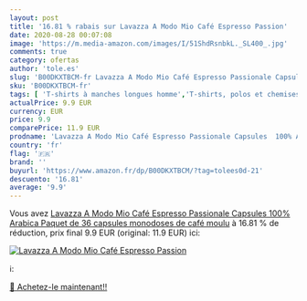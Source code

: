 ```yaml
---
layout: post
title: '16.81 % rabais sur Lavazza A Modo Mio Café Espresso Passion'
date: 2020-08-28 00:07:08
image: 'https://m.media-amazon.com/images/I/51ShdRsnbkL._SL400_.jpg'
comments: true
category: ofertas
author: 'tole.es'
slug: 'B00DKXTBCM-fr Lavazza A Modo Mio Café Espresso Passionale Capsules 100%...'
sku: 'B00DKXTBCM-fr'
tags: [ 'T-shirts à manches longues homme','T-shirts, polos et chemises homme','Vêtements','Vêtements homme', ]
actualPrice: 9.9 EUR
currency: EUR
price: 9.9
comparePrice: 11.9 EUR
prodname: 'Lavazza A Modo Mio Café Espresso Passionale Capsules  100% Arabica  Paquet de 36 capsules monodoses de café moulu'
country: 'fr'
flag: '🇫🇷'
brand: ''
buyurl: 'https://www.amazon.fr/dp/B00DKXTBCM/?tag=tolees0d-21'
descuento: '16.81'
average: '9.9'
---
```


Vous avez [Lavazza A Modo Mio Café Espresso Passionale Capsules  100% Arabica  Paquet de 36 capsules monodoses de café moulu](https://www.amazon.fr/dp/B00DKXTBCM/?tag=tolees0d-21)  à  16.81 % de réduction, prix final  9.9 EUR (original: 11.9 EUR) ici:

[![Lavazza A Modo Mio Café Espresso Passion](https://m.media-amazon.com/images/I/51ShdRsnbkL._SL400_.jpg)](https://www.amazon.fr/dp/B00DKXTBCM/?tag=tolees0d-21)

ℹ️:


[🛒 Achetez-le maintenant!!](https://www.amazon.fr/dp/B00DKXTBCM/?tag=tolees0d-21)
